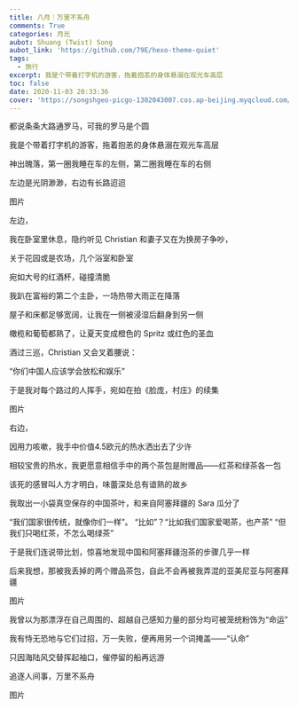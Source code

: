 ```yaml
---
title: 八月｜万里不系舟
comments: True
categories: 月光
aubot: Shuang (Twist) Song
aubot_link: 'https://github.com/79E/hexo-theme-quiet'
tags:
  - 旅行
excerpt: 我是个带着打字机的游客，拖着抱恙的身体悬溺在观光车高层
toc: false
date: 2020-11-03 20:33:36
cover: 'https://songshgeo-picgo-1302043007.cos.ap-beijing.myqcloud.com/uPic/C86520CA-E510-447C-8B00-A69F6B5192D4.jpeg'
---
```


都说条条大路通罗马，可我的罗马是个圆

我是个带着打字机的游客，拖着抱恙的身体悬溺在观光车高层

神出魄落，第一圈我睡在车的左侧，第二圈我睡在车的右侧

左边是光阴渺渺，右边有长路迢迢

图片

左边，

我在卧室里休息，隐约听见 Christian 和妻子又在为换房子争吵，

关于花园或是农场，几个浴室和卧室

宛如大号的红酒杯，碰撞清脆

我趴在富裕的第二个主卧，一场热带大雨正在降落

屋子和床都足够宽阔，让我在一侧被浸湿后翻身到另一侧

橄榄和葡萄都熟了，让夏天变成橙色的 Spritz 或红色的圣血

酒过三巡，Christian 又会叉着腰说：

“你们中国人应该学会放松和娱乐”

于是我对每个路过的人挥手，宛如在拍《脸庞，村庄》的续集

图片

右边，

因用力咳嗽，我手中价值4.5欧元的热水洒出去了少许

相较宝贵的热水，我更愿意相信手中的两个茶包是附赠品——红茶和绿茶各一包

该死的感冒叫人方才明白，味蕾深处总有谙熟的故乡

我取出一小袋真空保存的中国茶叶，和来自阿塞拜疆的 Sara 瓜分了

“我们国家很传统，就像你们一样”。
“比如”？“比如我们国家爱喝茶，也产茶”
“但我们只喝红茶，不怎么喝绿茶”

于是我们连说带比划，惊喜地发现中国和阿塞拜疆泡茶的步骤几乎一样

后来我想，那被我丢掉的两个赠品茶包，自此不会再被我弄混的亚美尼亚与阿塞拜疆

图片

我曾以为那漂浮在自己周围的、超越自己感知力量的部分均可被笼统粉饰为“命运”

我有恃无恐地与它们过招，万一失败，便再用另一个词掩盖——“认命”

只因海陆风交替挥起袖口，催停留的船再远游

追逐人间事，万里不系舟

图片
